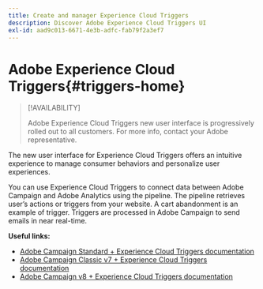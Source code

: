 ```yaml
---
title: Create and manager Experience Cloud Triggers
description: Discover Adobe Experience Cloud Triggers UI
exl-id: aad9c013-6671-4e3b-adfc-fab79f2a3ef7
---
```

# Adobe Experience Cloud Triggers{#triggers-home}

>[!AVAILABILITY]
>
>Adobe Experience Cloud Triggers new user interface is progressively rolled out to all customers. For more info, contact your Adobe representative.

The new user interface for Experience Cloud Triggers offers an intuitive experience to manage consumer behaviors and personalize user experiences.

You can use Experience Cloud Triggers to connect data between Adobe Campaign and Adobe Analytics using the pipeline. The pipeline retrieves user’s actions or triggers from your website. A cart abandonment is an example of trigger. Triggers are processed in Adobe Campaign to send emails in near real-time.

**Useful links:**

* [Adobe Campaign Standard + Experience Cloud Triggers documentation](https://experienceleague.adobe.com/docs/campaign-standard/using/integrating-with-adobe-cloud/working-with-campaign-and-triggers/about-adobe-experience-cloud-triggers.html)
* [Adobe Campaign Classic v7 + Experience Cloud Triggers documentation](https://experienceleague.adobe.com/docs/campaign-classic/using/integrating-with-adobe-experience-cloud/experience-triggers/about-triggers.html)
* [Adobe Campaign v8 + Experience Cloud Triggers documentation](https://experienceleague.adobe.com/docs/campaign/campaign-v8/connect/ac-triggers.html)
